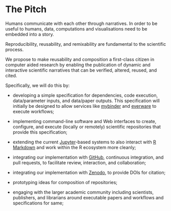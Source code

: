 The Pitch
=========

Humans communicate with each other through narratives. In order to be useful to humans,
data, computations and visualisations need to be embedded into a story.

Reproducibility, reusability, and remixability are fundamental to the
scientific process.

We propose to make reusability and composition a first-class citizen
in computer aided research by enabling the publication of dynamic and
interactive scientific narratives that can be verified, altered,
reused, and cited.

Specifically, we will do this by:

* developing a simple specification for dependencies, code execution,
  data/parameter inputs, and data/paper outputs.  This specification
  will initially be designed to allow services like
  [mybinder](http://mybinder.org/) and
  [everware](https://betatim.github.io/posts/project-everware-reusable-science/)
  to execute workflows;

* implementing command-line software and Web interfaces to create,
  configure, and execute (locally or remotely) scientific repositories
  that provide this specification;

* extending the current [Jupyter](http://jupyter.org/)-based systems to also interact with
  [R Markdown](http://rmarkdown.rstudio.com/) and work within the R ecosystem more cleanly;

* integrating our implementation with [GitHub](http://github.com/), continuous integration,
  and pull requests, to facilitate review, interaction, and collaboration;

* integrating our implementation with [Zenodo](http://zenodo.org/), to provide DOIs for 
  citation;

* prototyping ideas for composition of repositories;

* engaging with the larger academic community including scientists,
  publishers, and librarians around executable papers and workflows
  and specifications for same;

